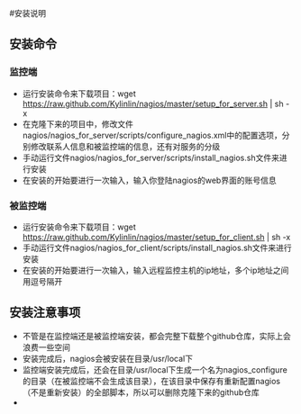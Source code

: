 
#安装说明
## 安装命令

### 监控端
+ 运行安装命令来下载项目：wget https://raw.github.com/Kylinlin/nagios/master/setup_for_server.sh | sh -x
+ 在克隆下来的项目中，修改文件nagios/nagios_for_server/scripts/configure_nagios.xml中的配置选项，分别修改联系人信息和被监控端的信息，还有对服务的分级
+ 手动运行文件nagios/nagios_for_server/scripts/install_nagios.sh文件来进行安装
+ 在安装的开始要进行一次输入，输入你登陆nagios的web界面的账号信息

### 被监控端
+ 运行安装命令来下载项目：wget https://raw.github.com/Kylinlin/nagios/master/setup_for_client.sh | sh -x
+ 手动运行文件nagios/nagios_for_client/scripts/install_nagios.sh文件来进行安装
+ 在安装的开始要进行一次输入，输入远程监控主机的ip地址，多个ip地址之间用逗号隔开

## 安装注意事项
+ 不管是在监控端还是被监控端安装，都会完整下载整个github仓库，实际上会浪费一些空间
+ 安装完成后，nagios会被安装在目录/usr/local下
+ 监控端安装完成后，还会在目录/usr/local下生成一个名为nagios_configure的目录（在被监控端不会生成该目录），在该目录中保存有重新配置nagios（不是重新安装）的全部脚本，所以可以删除克隆下来的github仓库
+ 


